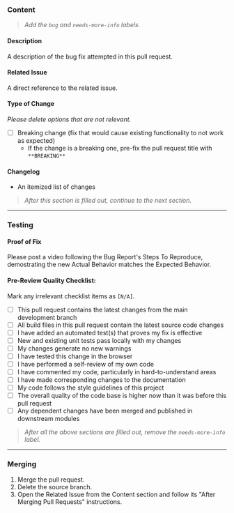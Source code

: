 
### Content
> _Add the `bug` and `needs-more-info` labels._

#### **Description**
A description of the bug fix attempted in this pull request.

#### **Related Issue**
A direct reference to the related issue.

#### **Type of Change**
_Please delete options that are not relevant._

- [ ] Breaking change (fix that would cause existing functionality to not work as expected)
  - If the change is a breaking one, pre-fix the pull request title with `**BREAKING** `

#### **Changelog**
- An itemized list of changes

> _After this section is filled out, continue to the next section._

---

### Testing

#### **Proof of Fix**

Please post a video following the Bug Report's Steps To Reproduce, demostrating the new Actual Behavior matches the Expected Behavior.

#### **Pre-Review Quality Checklist:**

Mark any irrelevant checklist items as `[N/A]`.

- [ ] This pull request contains the latest changes from the main development branch
- [ ] All build files in this pull request contain the latest source code changes
- [ ] I have added an automated test(s) that proves my fix is effective
- [ ] New and existing unit tests pass locally with my changes
- [ ] My changes generate no new warnings
- [ ] I have tested this change in the browser
- [ ] I have performed a self-review of my own code
- [ ] I have commented my code, particularly in hard-to-understand areas
- [ ] I have made corresponding changes to the documentation
- [ ] My code follows the style guidelines of this project
- [ ] The overall quality of the code base is higher now than it was before this pull request
- [ ] Any dependent changes have been merged and published in downstream modules

> _After all the above sections are filled out, remove the `needs-more-info` label._

---

### Merging

1. Merge the pull request.
1. Delete the source branch.
1. Open the Related Issue from the Content section and follow its "After Merging Pull Requests" instructions.
